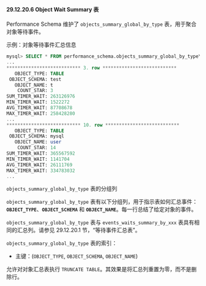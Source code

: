 #### 29.12.20.6 Object Wait Summary 表

Performance Schema 维护了 `objects_summary_global_by_type` 表，用于聚合对象等待事件。

示例：对象等待事件汇总信息

```sql
mysql> SELECT * FROM performance_schema.objects_summary_global_by_type\G
...
*************************** 3. row ***************************
   OBJECT_TYPE: TABLE
 OBJECT_SCHEMA: test
   OBJECT_NAME: t
    COUNT_STAR: 3
SUM_TIMER_WAIT: 263126976
MIN_TIMER_WAIT: 1522272
AVG_TIMER_WAIT: 87708678
MAX_TIMER_WAIT: 258428280
...
*************************** 10. row ***************************
   OBJECT_TYPE: TABLE
 OBJECT_SCHEMA: mysql
   OBJECT_NAME: user
    COUNT_STAR: 14
SUM_TIMER_WAIT: 365567592
MIN_TIMER_WAIT: 1141704
AVG_TIMER_WAIT: 26111769
MAX_TIMER_WAIT: 334783032
...
```

`objects_summary_global_by_type` 表的分组列

`objects_summary_global_by_type` 表有以下分组列，用于指示表如何汇总事件：**`OBJECT_TYPE`**、**`OBJECT_SCHEMA`** 和 **`OBJECT_NAME`**。每一行总结了给定对象的事件。

`objects_summary_global_by_type` 表与 `events_waits_summary_by_xxx` 表具有相同的汇总列。请参见 29.12.20.1 节，“等待事件汇总表”。

`objects_summary_global_by_type` 表的索引：

- 主键：(`OBJECT_TYPE`, `OBJECT_SCHEMA`, `OBJECT_NAME`)

允许对对象汇总表执行 `TRUNCATE TABLE`。其效果是将汇总列重置为零，而不是删除行。